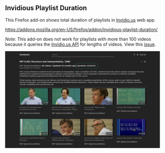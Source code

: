 ## Invidious Playlist Duration

This Firefox add-on shows total duration of playlists in [Invidio.us](https://github.com/omarroth/invidious) web app.

https://addons.mozilla.org/en-US/firefox/addon/invidious-playlist-duration/

*Note*: This add-on does not work for playlists with more than 100 videos because it queries the [Invidio.us API](https://github.com/omarroth/invidious/wiki/API) for lengths of videos. View this [issue](https://github.com/omarroth/invidious/issues/1260).

![screenshot](screenshot.png)
